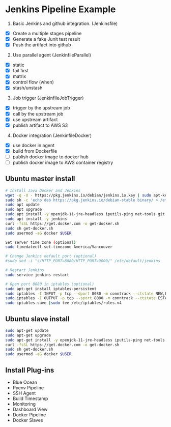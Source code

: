 # Jenkins Pipeline Example

1. Basic Jenkins and github integration. (Jenkinsfile)
 - [x] Create a multiple stages pipeline 
 - [x] Generate a fake Junit test result
 - [x] Push the artifact into github
2. Use parallel agent (JenkinfileParallel)
 - [x] static
 - [x] fail first
 - [x] matrix
 - [x] control flow (when)
 - [x] stash/unstash
3. Job trigger (JenkinfileJobTrigger)
 - [x] trigger by the upstream job
 - [x] call by the upstream job
 - [x] use upstream artifact
 - [x] publish artifact to AWS S3
4. Docker integration (JenkinfileDocker)
 - [x] use docker in agent
 - [x] build from Dockerfile 
 - [ ] publish docker image to docker hub
 - [ ] publish docker image to AWS container registry

## Ubuntu master install
```bash
# Install Java Docker and Jenkins
wget -q -O - https://pkg.jenkins.io/debian/jenkins.io.key | sudo apt-key add -
sudo sh -c 'echo deb https://pkg.jenkins.io/debian-stable binary/ > /etc/apt/sources.list.d/jenkins.list'
sudo apt update
sudo apt upgrade
sudo apt install -y openjdk-11-jre-headless iputils-ping net-tools git python3.8-venv
sudo apt install -y jenkins
curl -fsSL https://get.docker.com -o get-docker.sh
sudo sh get-docker.sh
sudo usermod -aG docker $USER

Set server time zone (optional)
sudo timedatectl set-timezone America/Vancouver

# Change Jenkins default port (optional)
#sudo sed -i "s/HTTP_PORT=8080/HTTP_PORT=9000/" /etc/default/jenkins

# Restart Jenkins
sudo service jenkins restart

# Open port 8080 in iptables (optional)
sudo apt-get install iptables-persistent
sudo iptables -I INPUT -p tcp --dport 8080 -m conntrack --ctstate NEW,ESTABLISHED -j ACCEPT
sudo iptables -I OUTPUT -p tcp --sport 8080 -m conntrack --ctstate ESTABLISHED -j ACCEPT
sudo iptables-save |sudo tee /etc/iptables/rules.v4
```

## Ubuntu slave install
```bash
sudo apt-get update
sudo apt-get upgrade
sudo apt-get install -y openjdk-11-jre-headless iputils-ping net-tools git python3.8-venv
curl -fsSL https://get.docker.com -o get-docker.sh
sudo sh get-docker.sh
sudo usermod -aG docker $USER
```

## Install Plug-ins
- Blue Ocean
- Pyenv Pipeline
- SSH Agent
- Build Timestamp
- Monitoring
- Dashboard View
- Docker Pipeline
- Docker Slaves
